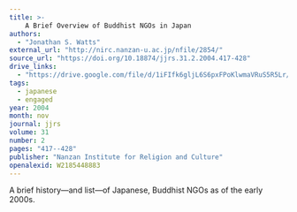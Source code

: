 ```yaml
---
title: >-
    A Brief Overview of Buddhist NGOs in Japan
authors:
  - "Jonathan S. Watts"
external_url: "http://nirc.nanzan-u.ac.jp/nfile/2854/"
source_url: "https://doi.org/10.18874/jjrs.31.2.2004.417-428"
drive_links:
  - "https://drive.google.com/file/d/1iFIfk6gljL6S6pxFPoKlwmaVRuS5R5Lr/view?usp=drivesdk"
tags:
  - japanese
  - engaged
year: 2004
month: nov
journal: jjrs
volume: 31
number: 2
pages: "417--428"
publisher: "Nanzan Institute for Religion and Culture"
openalexid: W2185448883
---
```


A brief history—and list—of Japanese, Buddhist NGOs as of the early 2000s.
